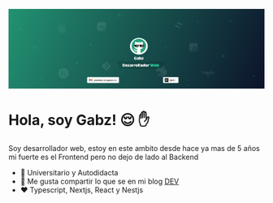 ![alt text](./banner/banner.png)

# Hola, soy Gabz! :relieved: :hand:

Soy desarrollador web, estoy en este ambito desde hace ya mas de 5 años <br/> mi fuerte es el
Frontend pero no dejo de lado al Backend

-   :seedling: Universitario y Autodidacta
-   :rocket: Me gusta compartir lo que se en mi blog [DEV](https://dev.to/gabz)
-   :heart: Typescript, Nextjs, React y Nestjs
